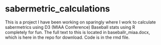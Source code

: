 # sabermetric_calculations

This is a project I have been working on sparingly where I work to calculate sabermetrics using D3 (MIAA Conference) Baseball stats using R completely for fun. The full text to this is located in baseballr_miaa.docx, which is here in the repo for download. Code is in the rmd file. 
